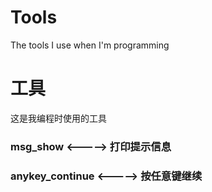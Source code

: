 # Tools
The tools I use when I'm programming
# 工具
这是我编程时使用的工具
### msg_show  <----->  打印提示信息
### anykey_continue  <----->  按任意键继续

